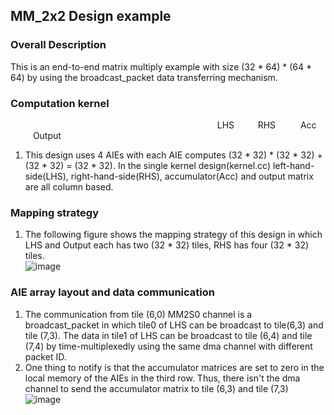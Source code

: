 ## MM_2x2 Design example

### Overall Description<br>
This is an end-to-end matrix multiply example with size (32 * 64) * (64 * 64) by using the broadcast_packet data transferring mechanism.<br>

### Computation kernel<br>
&emsp; &emsp; &emsp; &emsp; &emsp; &emsp; &emsp; &emsp; &emsp; &emsp; &emsp; &emsp; &emsp; &emsp; &emsp; &emsp; &emsp; &emsp; &nbsp; LHS &emsp; &nbsp; &nbsp; RHS &emsp; &emsp; Acc &emsp; &emsp; Output<br>
1. This design uses 4 AIEs with each AIE computes (32 * 32) * (32 * 32) + (32 * 32) = (32 * 32). In the single kernel design(kernel.cc) left-hand-side(LHS), right-hand-side(RHS), accumulator(Acc) and output matrix are all column based.<br>

### Mapping strategy<br>
1. The following figure shows the mapping strategy of this design in which LHS and Output each has two (32 * 32) tiles, RHS has four (32 * 32) tiles.<br>
![image](https://user-images.githubusercontent.com/77606152/182739157-8b34291b-7c7b-4796-a27a-907dcb0eca07.png)


### AIE array layout and data communication<br>
1. The communication from tile (6,0) MM2S0 channel is a broadcast_packet in which tile0 of LHS can be broadcast to tile(6,3) and tile (7,3). The data in tile1 of LHS can be broadcast to tile (6,4) and tile (7,4) by time-multiplexedly using the same dma channel with different packet ID.<br> 
2. One thing to notify is that the accumulator matrices are set to zero in the local memory of the AIEs in the third row. Thus, there isn't the dma channel to send the accumulator matrix to tile (6,3) and tile (7,3)<br>
![image](https://user-images.githubusercontent.com/77606152/182739011-d27f9e43-7468-43b5-bbfe-1ed399bfb2c6.png)

